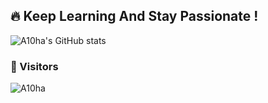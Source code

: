 ## 🔥 Keep Learning And Stay Passionate !

![A10ha's GitHub stats](https://github-readme-stats-git-masterrstaa-rickstaa.vercel.app/api?username=A10ha&show_icons=true&theme=radical)

### 👀 Visitors
![A10ha](https://profile-counter.glitch.me/A10ha/count.svg)
